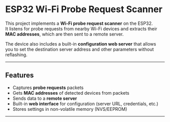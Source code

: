 # ESP32 Wi-Fi Probe Request Scanner

This project implements a **Wi-Fi probe request scanner** on the ESP32.  
It listens for probe requests from nearby Wi-Fi devices and extracts their **MAC addresses**, which are then sent to a remote server.  

The device also includes a built-in **configuration web server** that allows you to set the destination server address and other parameters without reflashing.

---

## Features
-  Captures **probe requests** packets
-  Gets **MAC addresses** of detected devices from packets
-  Sends data to a **remote server** 
-  Built-in **web interface** for configuration (server URL, credentials, etc.)  
-  Stores settings in non-volatile memory (NVS/EEPROM)  

---

